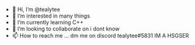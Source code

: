 - 👋 Hi, I’m @tealytee
- 👀 I’m interested in many things
- 🌱 I’m currently learning C++
- 💞️ I’m looking to collaborate on i dont know
- 📫 How to reach me ... dm me on discord tealytee#5831
IM A HSGSER

<!---
tealytee/tealytee is a ✨ special ✨ repository because its `README.md` (this file) appears on your GitHub profile.
You can click the Preview link to take a look at your changes.
--->
